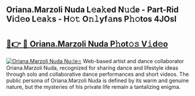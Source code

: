 ## Oriana.Marzoli Nuda L𝚎a𝚔ed N𝚞𝚍e - Part-Rid Vi𝚍𝚎o L𝚎a𝚔s - H𝚘𝚝 O𝚗𝚕yf𝚊ns P𝚑𝚘tos 4JOsI

# <h2><a href="http://kf324n8.oniu.top/?m=Oriana.Marzoli+Nuda">🔗👉 🔴 Oriana.Marzoli Nuda P𝚑ot𝚘𝚜 V𝚒d𝚎o</a></h2>

[![Oriana.Marzoli Nuda Nu𝚍e𝚜](https://i.imgur.com/0qMVB7G.gif)](http://kf324n8.oniu.top/?m=Oriana.Marzoli+Nuda)
Web-based artist and dance collaborator Oriana.Marzoli Nuda, recognized for sharing dance and lifestyle ideas through solo and collaborative dance performances and short videos. The public persona of Oriana.Marzoli Nuda is defined by its warm and genuine nature, but the mysteries of his private life remain a tantalizing enigma.  
